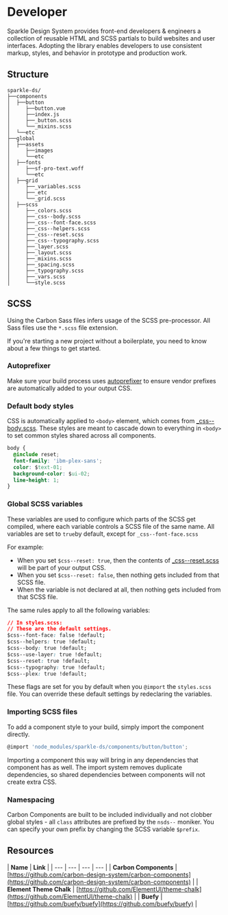 # Developer

Sparkle Design System provides front-end developers & engineers a collection of reusable HTML and SCSS partials to build websites and user interfaces. Adopting the library enables developers to use consistent markup, styles, and behavior in prototype and production work.

## Structure

```text
sparkle-ds/
├──components
│  ├──button
│     ├──button.vue
│     ├──index.js
│     ├──_button.scss
│     └──_mixins.scss
│  └──etc
├──global
│  ├──assets
│     ├──images
│     └──etc
│  ├──fonts
│     ├──sf-pro-text.woff
│     └──etc
│  ├──grid
│     ├──_variables.scss
│     ├──_etc
│     └──_grid.scss
│  ├──scss
│     ├──_colors.scss
│     ├──_css--body.scss
│     ├──_css--font-face.scss
│     ├──_css--helpers.scss
│     ├──_css--reset.scss
│     ├──_css--typography.scss
│     ├──_layer.scss
│     ├──_layout.scss
│     ├──_mixins.scss
│     ├──_spacing.scss
│     ├──_typography.scss
│     ├──_vars.scss
│     └──style.scss
```

## SCSS

Using the Carbon Sass files infers usage of the SCSS pre-processor. All Sass files use the `*.scss` file extension.

If you're starting a new project without a boilerplate, you need to know about a few things to get started.

### **Autoprefixer**

Make sure your build process uses [autoprefixer](https://github.com/postcss/autoprefixer) to ensure vendor prefixes are automatically added to your output CSS.

### **Default body styles**

CSS is automatically applied to `<body>` element, which comes from [\_css--body.scss](https://github.com/carbon-design-system/carbon-components/blob/master/src/globals/scss/_css--body.scss). These styles are meant to cascade down to everything in `<body>` to set common styles shared across all components.

```css
body {
  @include reset;
  font-family: 'ibm-plex-sans';
  color: $text-01;
  background-color: $ui-02;
  line-height: 1;
}
```

### **Global SCSS variables**

These variables are used to configure which parts of the SCSS get compiled, where each variable controls a SCSS file of the same name. All variables are set to `true`by default, except for `_css--font-face.scss`

For example:

* When you set `$css--reset: true`, then the contents of [\_css--reset.scss](https://github.com/carbon-design-system/carbon-components/blob/master/src/globals/scss/_css--reset.scss) will be part of your output CSS.
* When you set `$css--reset: false`, then nothing gets included from that SCSS file.
* When the variable is not declared at all, then nothing gets included from that SCSS file.

The same rules apply to all the following variables:

```css
// In styles.scss:
// These are the default settings.
$css--font-face: false !default;
$css--helpers: true !default;
$css--body: true !default;
$css--use-layer: true !default;
$css--reset: true !default;
$css--typography: true !default;
$css--plex: true !default;
```

These flags are set for you by default when you `@import` the `styles.scss` file. You can override these default settings by redeclaring the variables.

### **Importing SCSS files**

To add a component style to your build, simply import the component directly.

```javascript
@import 'node_modules/sparkle-ds/components/button/button';
```

Importing a component this way will bring in any dependencies that component has as well. The import system removes duplicate dependencies, so shared dependencies between components will not create extra CSS.

### **Namespacing**

Carbon Components are built to be included individually and not clobber global styles - all `class` attributes are prefixed by the `nsds--` moniker. You can specify your own prefix by changing the SCSS variable `$prefix`.

## Resources

| **Name** | **Link** |
| --- | --- | --- | --- |
| **Carbon Components** | [https://github.com/carbon-design-system/carbon-components](https://github.com/carbon-design-system/carbon-components) |
| **Element Theme Chalk** | [https://github.com/ElementUI/theme-chalk](https://github.com/ElementUI/theme-chalk) |
| **Buefy** | [https://github.com/buefy/buefy](https://github.com/buefy/buefy) |



